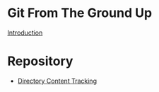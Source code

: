 # Git From The Ground Up

[Introduction](../README.md)

# Repository

- [Directory Content Tracking](../1-directory-content-tracking.md)
